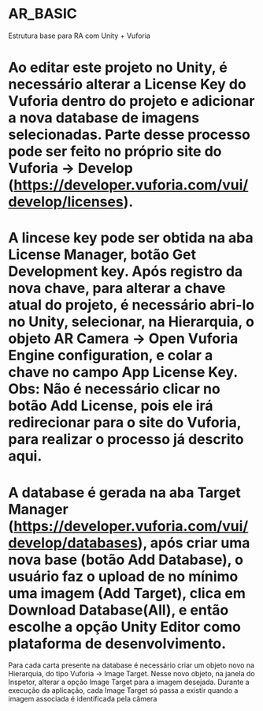 # AR_BASIC
 Estrutura base para RA com Unity + Vuforia

Ao editar este projeto no Unity, é necessário alterar a License Key do Vuforia dentro do projeto e adicionar a nova database de imagens selecionadas.
Parte desse processo pode ser feito no próprio site do Vuforia -> Develop (https://developer.vuforia.com/vui/develop/licenses).
==================
A lincese key pode ser obtida na aba License Manager, botão Get Development key. Após registro da nova chave, para alterar a chave atual do projeto, é necessário abri-lo no Unity, selecionar, na Hierarquia, o objeto AR Camera -> Open Vuforia Engine configuration, e colar a chave no campo App License Key.
Obs: Não é necessário clicar no botão Add License, pois ele irá redirecionar para o site do Vuforia, para realizar o processo já descrito aqui.
==================
A database é gerada na aba Target Manager (https://developer.vuforia.com/vui/develop/databases), após criar uma nova base (botão Add Database), o usuário faz o upload de no mínimo uma imagem (Add Target), clica em Download Database(All), e então escolhe a opção Unity Editor como plataforma de desenvolvimento.
==================

Para cada carta presente na database é necessário criar um objeto novo na Hierarquia, do tipo Vuforia -> Image Target.
Nesse novo objeto, na janela do Inspetor, alterar a opção Image Target para a imagem desejada.
Durante a execução da aplicação, cada Image Target só passa a existir quando a imagem associada é identificada pela câmera
